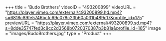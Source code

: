 +++
 title = 'Budo Brothers'
 videoID = "493200899"
 videoURL = "https://player.vimeo.com/external/493200899.hd.mp4?s=6818c89fe5746bcfc69c078c23b60a031b489c17&profile_id=175"
 previewURL = "https://player.vimeo.com/external/493200899.sd.mp4?s=8dde35747fed3c8cc2d3568b0720370387b3b81a&profile_id=165"
 image = "images/BudoBrothers.jpg"
 type = "Product"
+++
